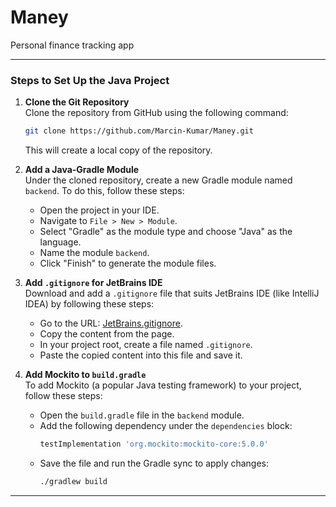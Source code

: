 # Maney
Personal finance tracking app

---

### Steps to Set Up the Java Project

1. **Clone the Git Repository**  
   Clone the repository from GitHub using the following command:
   ```bash
   git clone https://github.com/Marcin-Kumar/Maney.git
   ```
   This will create a local copy of the repository.

2. **Add a Java-Gradle Module**  
   Under the cloned repository, create a new Gradle module named `backend`. To do this, follow these steps:
   - Open the project in your IDE.
   - Navigate to `File > New > Module`.
   - Select "Gradle" as the module type and choose "Java" as the language.
   - Name the module `backend`.
   - Click "Finish" to generate the module files.

3. **Add `.gitignore` for JetBrains IDE**  
   Download and add a `.gitignore` file that suits JetBrains IDE (like IntelliJ IDEA) by following these steps:
   - Go to the URL: [JetBrains.gitignore](https://github.com/github/gitignore/blob/main/Global/JetBrains.gitignore).
   - Copy the content from the page.
   - In your project root, create a file named `.gitignore`.
   - Paste the copied content into this file and save it.

4. **Add Mockito to `build.gradle`**  
   To add Mockito (a popular Java testing framework) to your project, follow these steps:
   - Open the `build.gradle` file in the `backend` module.
   - Add the following dependency under the `dependencies` block:
     ```gradle
     testImplementation 'org.mockito:mockito-core:5.0.0'
     ```
   - Save the file and run the Gradle sync to apply changes:
     ```bash
     ./gradlew build
     ```

---
